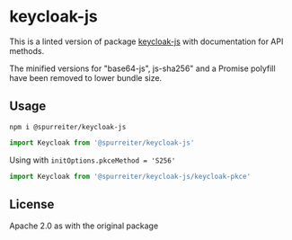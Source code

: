 # keycloak-js

This is a linted version of package [keycloak-js][] with documentation for API methods.

The minified versions for "base64-js", js-sha256" and a Promise polyfill have been removed to lower bundle size.

## Usage

```
npm i @spurreiter/keycloak-js
```

```js
import Keycloak from '@spurreiter/keycloak-js'
```

Using with `initOptions.pkceMethod = 'S256'`

```js
import Keycloak from '@spurreiter/keycloak-js/keycloak-pkce'
```

## License

Apache 2.0 as with the original package

[keycloak-js]: https://npmjs.org/package/keycloak-js
